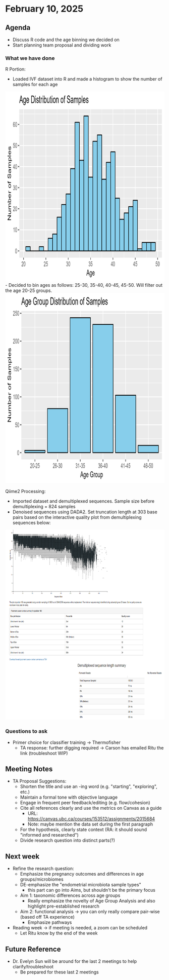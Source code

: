 # February 10, 2025

## Agenda
- Discuss R code and the age binning we decided on
- Start planning team proposal and dividing work

### What we have done
R Portion:
- Loaded IVF dataset into R and made a histogram to show the number of samples for each age
<img src="../R_project/age_samplesizes/age_samplesizes.png" height="600" width="650">
- Decided to bin ages as follows: 25-30, 35-40, 40-45, 45-50. Will filter out the age 20-25 groups.
<img src="../R_project/age_samplesizes/agegroup_samplesizes.png" height="600" width="650">

Qiime2 Processing:
- Imported dataset and demultiplexed sequences. Sample size before demultiplexing = 824 samples
- Denoised sequences using DADA2. Set truncation length at 303 base pairs based on the interactive quality plot from demultiplexing sequences below:
<img src="../qiime2_files/qiime2view_screenshots/ivf_demux_qiime2_interactive_quality_plot.png" height="600" width="650">

### Questions to ask
- Primer choice for classifier training -> Thermofisher
  - TA response: further digging required -> Carson has emailed Ritu the link (troubleshoot WIP) 

## Meeting Notes
- TA Proposal Suggestions:
  - Shorten the title and use an -ing word (e.g. "starting", "exploring", etc.)
  - Maintain a formal tone with objective language
  - Engage in frequent peer feedback/editing (e.g. flow/cohesion)
  - Cite all references clearly and use the metrics on Canvas as a guide
    - URL: https://canvas.ubc.ca/courses/153512/assignments/2015684
    - Note: maybe mention the data set during the first paragraph
  - For the hypothesis, clearly state context (RA: it should sound "informed and researched")
  - Divide research question into distinct parts(?)

## Next week
- Refine the research question:
  - Emphasize the pregnancy outcomes and differences in age groups/microbiomes
  - DE-emphasize the "endometrial microbiota sample types"
    - this part can go into Aims, but shouldn't be the primary focus
  - Aim 1: taxonomic differences across age groups
    - Really emphasize the novelty of Age Group Analysis and also highlight pre-established research
  - Aim 2: functional analysis -> you can only really compare pair-wise (based off TA experience)
    - Emphasize pathways
- Reading week -> if meeting is needed, a zoom can be scheduled
  - Let Ritu know by the end of the week

## Future Reference
- Dr. Evelyn Sun will be around for the last 2 meetings to help clarify/troubleshoot
  - Be prepared for these last 2 meetings 

